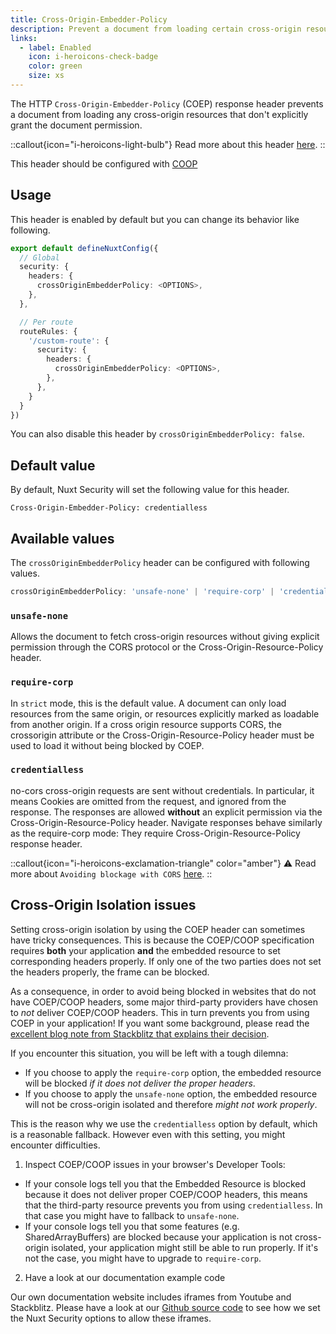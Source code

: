 ```yaml
---
title: Cross-Origin-Embedder-Policy
description: Prevent a document from loading certain cross-origin resources.
links:
  - label: Enabled
    icon: i-heroicons-check-badge
    color: green
    size: xs
---
```


The HTTP `Cross-Origin-Embedder-Policy` (COEP) response header prevents a document from loading any cross-origin resources that don't explicitly grant the document permission.

::callout{icon="i-heroicons-light-bulb"}
 Read more about this header [here](https://developer.mozilla.org/en-US/docs/Web/HTTP/Headers/Cross-Origin-Embedder-Policy).
::

This header should be configured with [COOP](crossoriginopenerpolicy)

## Usage

This header is enabled by default but you can change its behavior like following.

```ts
export default defineNuxtConfig({
  // Global
  security: {
    headers: {
      crossOriginEmbedderPolicy: <OPTIONS>,
    },
  },

  // Per route
  routeRules: {
    '/custom-route': {
      security: {
        headers: {
          crossOriginEmbedderPolicy: <OPTIONS>,
        },
      },
    }
  }
})
```

You can also disable this header by `crossOriginEmbedderPolicy: false`.

## Default value

By default, Nuxt Security will set the following value for this header.

```http
Cross-Origin-Embedder-Policy: credentialless
```

## Available values

The `crossOriginEmbedderPolicy` header can be configured with following values.

```ts
crossOriginEmbedderPolicy: 'unsafe-none' | 'require-corp' | 'credentialless' | false;
```

### `unsafe-none`

Allows the document to fetch cross-origin resources without giving explicit permission through the CORS protocol or the Cross-Origin-Resource-Policy header.

### `require-corp`

In `strict` mode, this is the default value. A document can only load resources from the same origin, or resources explicitly marked as loadable from another origin. If a cross origin resource supports CORS, the crossorigin attribute or the Cross-Origin-Resource-Policy header must be used to load it without being blocked by COEP.

### `credentialless`

no-cors cross-origin requests are sent without credentials. In particular, it means Cookies are omitted from the request, and ignored from the response. The responses are allowed **without** an explicit permission via the Cross-Origin-Resource-Policy header. Navigate responses behave similarly as the require-corp mode: They require Cross-Origin-Resource-Policy response header.

::callout{icon="i-heroicons-exclamation-triangle" color="amber"}
⚠️ Read more about `Avoiding blockage with CORS` [here](https://developer.mozilla.org/en-US/docs/Web/HTTP/Headers/Cross-Origin-Embedder-Policy#avoiding_coep_blockage_with_cors).
::

## Cross-Origin Isolation issues

Setting cross-origin isolation by using the COEP header can sometimes have tricky consequences. This is because the COEP/COOP specification requires **both** your application **and** the embedded resource to set corresponding headers properly. If only one of the two parties does not set the headers properly, the frame can be blocked.

As a consequence, in order to avoid being blocked in websites that do not have COEP/COOP headers, some major third-party providers have chosen to _not_ deliver COEP/COOP headers. This in turn prevents you from using COEP in your application! If you want some background, please read the [excellent blog note from Stackblitz that explains their decision](https://blog.stackblitz.com/posts/cross-browser-with-coop-coep/).

If you encounter this situation, you will be left with a tough dilemna:
- If you choose to apply the `require-corp` option, the embedded resource will be blocked _if it does not deliver the proper headers_.
- If you choose to apply the `unsafe-none` option, the embedded resource will not be cross-origin isolated and therefore _might not work properly_.

This is the reason why we use the `credentialless` option by default, which is a reasonable fallback. 
However even with this setting, you might encounter difficulties. 

1. Inspect COEP/COOP issues in your browser's Developer Tools:

  - If your console logs tell you that the Embedded Resource is blocked because it does not deliver proper COEP/COOP headers, this means that the third-party resource prevents you from using `credentialless`. In that case you might have to fallback to `unsafe-none`.
  - If your console logs tell you that some features (e.g. SharedArrayBuffers) are blocked because your application is not cross-origin isolated, your application might still be able to run properly. If it's not the case, you might have to upgrade to `require-corp`.

2. Have a look at our documentation example code

Our own documentation website includes iframes from Youtube and Stackblitz.
Please have a look at our [Github source code](https://github.com/Baroshem/nuxt-security/blob/main/docs/nuxt.config.ts) to see how we set the Nuxt Security options to allow these iframes.

